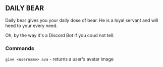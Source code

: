 ## DAILY BEAR

Daily bear gives you your daily dose of bear. He is a loyal servant and will heed to your every need.

Oh, by the way it's a Discord Bot if you coud not tell.

### Commands

`give <username> ava` - returns a user's avatar image
